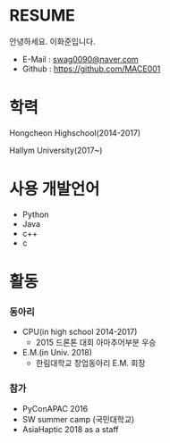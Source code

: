 # RESUME

안녕하세요.
이화준입니다.

 - E-Mail : swag0090@naver.com
 - Github : https://github.com/MACE001
 

# 학력

Hongcheon Highschool(2014-2017)

Hallym University(2017~)

# 사용 개발언어

 - Python
 - Java
 - c++
 - c

# 활동
### 동아리
 - CPU(in high school 2014-2017)
    - 2015 드론톤 대회 아마추어부분 우승
 - E.M.(in Univ. 2018)
     - 한림대학교 창업동아리 E.M. 회장

### 참가

 - PyConAPAC 2016
 - SW summer camp (국민대학교)
 - AsiaHaptic 2018 as a staff
